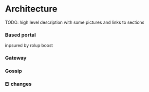 # Architecture

TODO: high level description with some pictures and links to sections

### Based portal
inpsured by rolup boost

### Gateway


### Gossip


### El changes